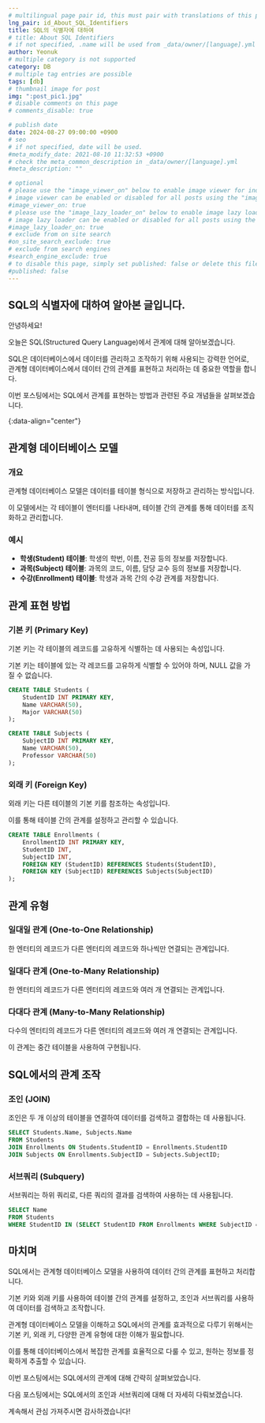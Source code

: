 ```yaml
---
# multilingual page pair id, this must pair with translations of this page. (This name must be unique)
lng_pair: id_About_SQL_Identifiers
title: SQL의 식별자에 대하여
# title: About SQL Identifiers
# if not specified, .name will be used from _data/owner/[language].yml
author: Yeonuk
# multiple category is not supported
category: DB
# multiple tag entries are possible
tags: [db]
# thumbnail image for post
img: ":post_pic1.jpg"
# disable comments on this page
# comments_disable: true

# publish date
date: 2024-08-27 09:00:00 +0900
# seo
# if not specified, date will be used.
#meta_modify_date: 2021-08-10 11:32:53 +0900
# check the meta_common_description in _data/owner/[language].yml
#meta_description: ""

# optional
# please use the "image_viewer_on" below to enable image viewer for individual pages or posts (_posts/ or [language]/_posts folders).
# image viewer can be enabled or disabled for all posts using the "image_viewer_posts: true" setting in _data/conf/main.yml.
#image_viewer_on: true
# please use the "image_lazy_loader_on" below to enable image lazy loader for individual pages or posts (_posts/ or [language]/_posts folders).
# image lazy loader can be enabled or disabled for all posts using the "image_lazy_loader_posts: true" setting in _data/conf/main.yml.
#image_lazy_loader_on: true
# exclude from on site search
#on_site_search_exclude: true
# exclude from search engines
#search_engine_exclude: true
# to disable this page, simply set published: false or delete this file
#published: false
---
```


<!-- outline-start -->

## SQL의 식별자에 대하여 알아본 글입니다.

안녕하세요!

오늘은 SQL(Structured Query Language)에서 관계에 대해 알아보겠습니다.

SQL은 데이터베이스에서 데이터를 관리하고 조작하기 위해 사용되는 강력한 언어로, 관계형 데이터베이스에서 데이터 간의 관계를 표현하고 처리하는 데 중요한 역할을 합니다.

이번 포스팅에서는 SQL에서 관계를 표현하는 방법과 관련된 주요 개념들을 살펴보겠습니다.

{:data-align="center"}

<!-- outline-end -->

## 관계형 데이터베이스 모델

### 개요

관계형 데이터베이스 모델은 데이터를 테이블 형식으로 저장하고 관리하는 방식입니다.

이 모델에서는 각 테이블이 엔터티를 나타내며, 테이블 간의 관계를 통해 데이터를 조직화하고 관리합니다.

### 예시

- **학생(Student) 테이블**: 학생의 학번, 이름, 전공 등의 정보를 저장합니다.
- **과목(Subject) 테이블**: 과목의 코드, 이름, 담당 교수 등의 정보를 저장합니다.
- **수강(Enrollment) 테이블**: 학생과 과목 간의 수강 관계를 저장합니다.

## 관계 표현 방법

### 기본 키 (Primary Key)

기본 키는 각 테이블의 레코드를 고유하게 식별하는 데 사용되는 속성입니다.

기본 키는 테이블에 있는 각 레코드를 고유하게 식별할 수 있어야 하며, NULL 값을 가질 수 없습니다.

```sql
CREATE TABLE Students (
    StudentID INT PRIMARY KEY,
    Name VARCHAR(50),
    Major VARCHAR(50)
);

CREATE TABLE Subjects (
    SubjectID INT PRIMARY KEY,
    Name VARCHAR(50),
    Professor VARCHAR(50)
);
```

### 외래 키 (Foreign Key)

외래 키는 다른 테이블의 기본 키를 참조하는 속성입니다.

이를 통해 테이블 간의 관계를 설정하고 관리할 수 있습니다.

```sql
CREATE TABLE Enrollments (
    EnrollmentID INT PRIMARY KEY,
    StudentID INT,
    SubjectID INT,
    FOREIGN KEY (StudentID) REFERENCES Students(StudentID),
    FOREIGN KEY (SubjectID) REFERENCES Subjects(SubjectID)
);
```

## 관계 유형

### 일대일 관계 (One-to-One Relationship)

한 엔터티의 레코드가 다른 엔터티의 레코드와 하나씩만 연결되는 관계입니다.

### 일대다 관계 (One-to-Many Relationship)

한 엔터티의 레코드가 다른 엔터티의 레코드와 여러 개 연결되는 관계입니다.

### 다대다 관계 (Many-to-Many Relationship)

다수의 엔터티의 레코드가 다른 엔터티의 레코드와 여러 개 연결되는 관계입니다.

이 관계는 중간 테이블을 사용하여 구현됩니다.

## SQL에서의 관계 조작

### 조인 (JOIN)

조인은 두 개 이상의 테이블을 연결하여 데이터를 검색하고 결합하는 데 사용됩니다.

```sql
SELECT Students.Name, Subjects.Name
FROM Students
JOIN Enrollments ON Students.StudentID = Enrollments.StudentID
JOIN Subjects ON Enrollments.SubjectID = Subjects.SubjectID;
```

### 서브쿼리 (Subquery)

서브쿼리는 하위 쿼리로, 다른 쿼리의 결과를 검색하여 사용하는 데 사용됩니다.

```sql
SELECT Name
FROM Students
WHERE StudentID IN (SELECT StudentID FROM Enrollments WHERE SubjectID = 1);
```

## 마치며

SQL에서는 관계형 데이터베이스 모델을 사용하여 데이터 간의 관계를 표현하고 처리합니다.

기본 키와 외래 키를 사용하여 테이블 간의 관계를 설정하고, 조인과 서브쿼리를 사용하여 데이터를 검색하고 조작합니다.

관계형 데이터베이스 모델을 이해하고 SQL에서의 관계를 효과적으로 다루기 위해서는 기본 키, 외래 키, 다양한 관계 유형에 대한 이해가 필요합니다.

이를 통해 데이터베이스에서 복잡한 관계를 효율적으로 다룰 수 있고, 원하는 정보를 정확하게 추출할 수 있습니다.

이번 포스팅에서는 SQL에서의 관계에 대해 간략히 살펴보았습니다.

다음 포스팅에서는 SQL에서의 조인과 서브쿼리에 대해 더 자세히 다뤄보겠습니다.

계속해서 관심 가져주시면 감사하겠습니다!
